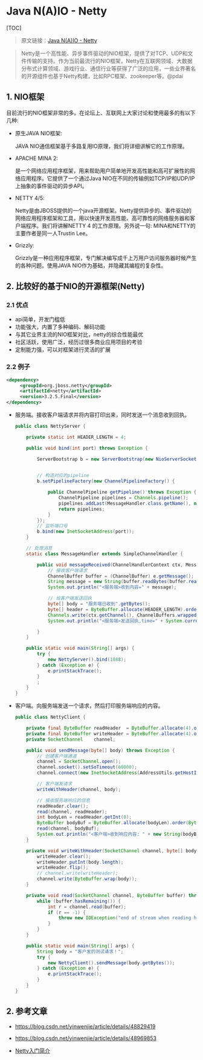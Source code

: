 # Java N(A)IO - Netty

[TOC]

> 原文链接：[Java N(A)IO - Netty](https://www.pdai.tech/md/java/io/java-io-nio-netty.html)

> Netty是一个高性能、异步事件驱动的NIO框架，提供了对TCP、UDP和文件传输的支持。作为当前最流行的NIO框架，Netty在互联网领域、大数据分布式计算领域、游戏行业、通信行业等获得了广泛的应用，一些业界著名的开源组件也基于Netty构建，比如RPC框架、zookeeper等。@pdai

## 1. NIO框架

目前流行的NIO框架非常的多。在论坛上、互联网上大家讨论和使用最多的有以下几种:

- 原生JAVA NIO框架:

  JAVA NIO通信框架基于多路复用IO原理，我们将详细讲解它的工作原理。

- APACHE MINA 2:

  是一个网络应用程序框架，用来帮助用户简单地开发高性能和高可扩展性的网络应用程序。它提供了一个通过Java NIO在不同的传输例如TCP/IP和UDP/IP上抽象的事件驱动的异步API。

- NETTY 4/5:

  Netty是由JBOSS提供的一个java开源框架。Netty提供异步的、事件驱动的网络应用程序框架和工具，用以快速开发高性能、高可靠性的网络服务器和客户端程序。我们将讲解NETTY 4 的工作原理。另外说一句: MINA和NETTY的主要作者是同一人Trustin Lee。

- Grizzly:

  Grizzly是一种应用程序框架，专门解决编写成千上万用户访问服务器时候产生的各种问题。使用JAVA NIO作为基础，并隐藏其编程的复杂性。

## 2. 比较好的基于NIO的开源框架(Netty)

### 2.1 优点

- api简单，开发门槛低
- 功能强大，内置了多种编码、解码功能
- 与其它业界主流的NIO框架对比，netty的综合性能最优
- 社区活跃，使用广泛，经历过很多商业应用项目的考验
- 定制能力强，可以对框架进行灵活的扩展

### 2.2 例子

```xml
<dependency>
     <groupId>org.jboss.netty</groupId>
     <artifactId>netty</artifactId>
     <version>3.2.5.Final</version>
</dependency>
```

- 服务端。接收客户端请求并将内容打印出来，同时发送一个消息收到回执。

  ```java
  public class NettyServer {
  
      private static int HEADER_LENGTH = 4;
  
      public void bind(int port) throws Exception {
  
          ServerBootstrap b = new ServerBootstrap(new NioServerSocketChannelFactory(Executors.newCachedThreadPool(),
                                                                                    Executors.newCachedThreadPool()));
  
          // 构造对应的pipeline
          b.setPipelineFactory(new ChannelPipelineFactory() {
  
              public ChannelPipeline getPipeline() throws Exception {
                  ChannelPipeline pipelines = Channels.pipeline();
                  pipelines.addLast(MessageHandler.class.getName(), new MessageHandler());
                  return pipelines;
              }
          });
          // 监听端口号
          b.bind(new InetSocketAddress(port));
      }
  
      // 处理消息
      static class MessageHandler extends SimpleChannelHandler {
  
          public void messageReceived(ChannelHandlerContext ctx, MessageEvent e) throws Exception {
              // 接收客户端请求
              ChannelBuffer buffer = (ChannelBuffer) e.getMessage();
              String message = new String(buffer.readBytes(buffer.readableBytes()).array(), "UTF-8");
              System.out.println("<服务端>收到内容=" + message);
  
              // 给客户端发送回执
              byte[] body = "服务端已收到".getBytes();
              byte[] header = ByteBuffer.allocate(HEADER_LENGTH).order(ByteOrder.BIG_ENDIAN).putInt(body.length).array();
              Channels.write(ctx.getChannel(), ChannelBuffers.wrappedBuffer(header, body));
              System.out.println("<服务端>发送回执,time=" + System.currentTimeMillis());
  
          }
      }
  
      public static void main(String[] args) {
          try {
              new NettyServer().bind(1088);
          } catch (Exception e) {
              e.printStackTrace();
          }
          ;
      }
  }
  ```

- 客户端。向服务端发送一个请求，然后打印服务端响应的内容。

  ```java
  public class NettyClient {
  
      private final ByteBuffer readHeader  = ByteBuffer.allocate(4).order(ByteOrder.BIG_ENDIAN);
      private final ByteBuffer writeHeader = ByteBuffer.allocate(4).order(ByteOrder.BIG_ENDIAN);
      private SocketChannel    channel;
  
      public void sendMessage(byte[] body) throws Exception {
          // 创建客户端通道
          channel = SocketChannel.open();
          channel.socket().setSoTimeout(60000);
          channel.connect(new InetSocketAddress(AddressUtils.getHostIp(), 1088));
  
          // 客户端发请求
          writeWithHeader(channel, body);
  
          // 接收服务端响应的信息
          readHeader.clear();
          read(channel, readHeader);
          int bodyLen = readHeader.getInt(0);
          ByteBuffer bodyBuf = ByteBuffer.allocate(bodyLen).order(ByteOrder.BIG_ENDIAN);
          read(channel, bodyBuf);
          System.out.println("<客户端>收到响应内容: " + new String(bodyBuf.array(), "UTF-8") + ",长度:" + bodyLen);
      }
  
      private void writeWithHeader(SocketChannel channel, byte[] body) throws IOException {
          writeHeader.clear();
          writeHeader.putInt(body.length);
          writeHeader.flip();
          // channel.write(writeHeader);
          channel.write(ByteBuffer.wrap(body));
      }
  
      private void read(SocketChannel channel, ByteBuffer buffer) throws IOException {
          while (buffer.hasRemaining()) {
              int r = channel.read(buffer);
              if (r == -1) {
                  throw new IOException("end of stream when reading header");
              }
          }
      }
  
      public static void main(String[] args) {
          String body = "客户发的测试请求！";
          try {
              new NettyClient().sendMessage(body.getBytes());
          } catch (Exception e) {
              e.printStackTrace();
          }
      }
  }
  ```

## 2. 参考文章

- https://blog.csdn.net/yinwenjie/article/details/48829419

- https://blog.csdn.net/yinwenjie/article/details/48969853

- [Netty入门简介](https://mp.weixin.qq.com/s/RPTETiULRAkOS-ZTd6xM2A)